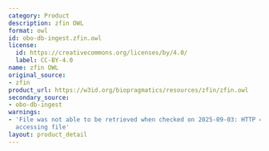 ```yaml
---
category: Product
description: zfin OWL
format: owl
id: obo-db-ingest.zfin.owl
license:
  id: https://creativecommons.org/licenses/by/4.0/
  label: CC-BY-4.0
name: zfin OWL
original_source:
- zfin
product_url: https://w3id.org/biopragmatics/resources/zfin/zfin.owl
secondary_source:
- obo-db-ingest
warnings:
- 'File was not able to be retrieved when checked on 2025-09-03: HTTP 404 error when
  accessing file'
layout: product_detail
---
```

